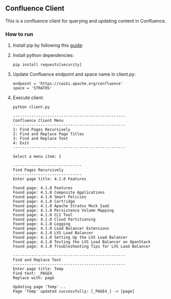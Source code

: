 ## Confluence Client
This is a confluence client for querying and updating content in Confluence.

### How to run
1. Install pip by following this [guide](https://pip.pypa.io/en/latest/installing.html#install-pip):

2. Install python dependencies:

   ```
   pip install requests[security]
   ```

3. Update Confluence endpoint and space name in client.py:

   ```
   endpoint = 'https://cwiki.apache.org/confluence'
   space = 'STRATOS'
   ```

4. Execute client:
   ```
   python client.py
   
   -------------------------------------------------
   Confluence Client Menu
   -------------------------------------------------
   1: Find Pages Recursively
   2: Find and Replace Page Titles
   3: Find and Replace Text
   4: Exit
   -------------------------------------------------
   
   Select a menu item: 1
   
   ------------------------------
   Find Pages Recursively
   ------------------------------
   Enter page title: 4.1.0 Features
   
   Found page: 4.1.0 Features
   Found page: 4.1.0 Composite Applications
   Found page: 4.1.0 Smart Policies
   Found page: 4.1.0 Cartridge
   Found page: 4.1.0 Apache Stratos Mock IaaS
   Found page: 4.1.0 Persistence Volume Mapping
   Found page: 4.1.0 CLI Tool
   Found page: 4.1.0 Cloud Partitioning
   Found page: 4.1.0 Logging
   Found page: 4.1.0 Load Balancer Extensions
   Found page: 4.1.0 LVS Load Balancer
   Found page: 4.1.0 Setting Up the LVS Load Balancer
   Found page: 4.1.0 Testing the LVS Load Balancer on OpenStack
   Found page: 4.1.0 Troubleshooting Tips for LVS Load Balancer
   
   -------------------------------------------------
   Find and Replace Text
   -------------------------------------------------
   Enter page title: Temp
   Find text: _PAGE4_
   Replace with: page

   Updating page 'Temp'...
   Page 'Temp' updated successfully: [_PAGE4_] -> [page]
   ```
